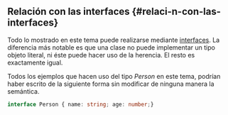 ## Relación con las interfaces {#relaci-n-con-las-interfaces}

Todo lo mostrado en este tema puede realizarse mediante [interfaces](../interfaces/README.md). La diferencia más notable es que una clase no puede implementar un tipo objeto literal, ni éste puede hacer uso de la herencia. El resto es exactamente igual.

Todos los ejemplos que hacen uso del tipo _Person_ en este tema, podrían haber escrito de la siguiente forma sin modificar de ninguna manera la semántica.

```ts
interface Person { name: string; age: number;}
```